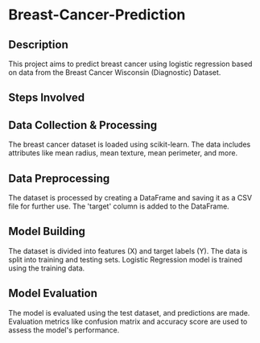 # Breast-Cancer-Prediction

## Description
This project aims to predict breast cancer using logistic regression based on data from the Breast Cancer Wisconsin (Diagnostic) Dataset.

## Steps Involved
## Data Collection & Processing
The breast cancer dataset is loaded using scikit-learn.
The data includes attributes like mean radius, mean texture, mean perimeter, and more.

## Data Preprocessing
The dataset is processed by creating a DataFrame and saving it as a CSV file for further use.
The 'target' column is added to the DataFrame.

## Model Building
The dataset is divided into features (X) and target labels (Y).
The data is split into training and testing sets.
Logistic Regression model is trained using the training data.

## Model Evaluation
The model is evaluated using the test dataset, and predictions are made.
Evaluation metrics like confusion matrix and accuracy score are used to assess the model's performance.
